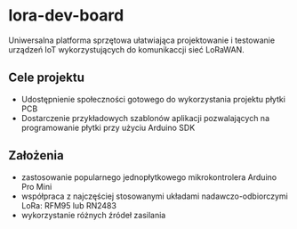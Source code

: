 # lora-dev-board

Uniwersalna platforma sprzętowa ułatwiająca projektowanie i testowanie urządzeń IoT wykorzystujących do komunikaccji sieć LoRaWAN.

## Cele projektu

* Udostępnienie społeczności gotowego do wykorzystania projektu płytki PCB
* Dostarczenie przykładowych szablonów aplikacji pozwalających na programowanie płytki przy użyciu Arduino SDK

## Założenia

* zastosowanie popularnego jednopłytkowego mikrokontrolera Arduino Pro Mini
* współpraca z najczęściej stosowanymi układami nadawczo-odbiorczymi LoRa: RFM95 lub RN2483
* wykorzystanie różnych źródeł zasilania
